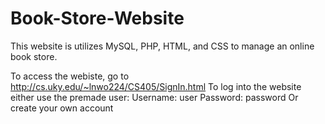 # Book-Store-Website
This website is utilizes MySQL, PHP, HTML, and CSS to manage an online book store.

To access the webiste, go to http://cs.uky.edu/~lnwo224/CS405/SignIn.html
To log into the website either use the premade user:  Username: user
                                                      Password: password
Or create your own account
